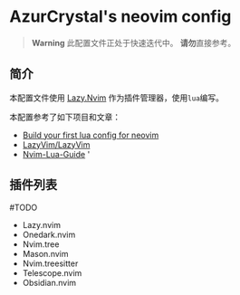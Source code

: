 # AzurCrystal's neovim config

> **Warning** 
> 此配置文件正处于快速迭代中。
> **请勿**直接参考。

## 简介

本配置文件使用 [Lazy.Nvim](https://github.com/folke/lazy.nvim) 作为插件管理器，使用`lua`编写。

本配置参考了如下项目和文章：

- [Build your first lua config for neovim](https://vonheikemen.github.io/devlog/tools/build-your-first-lua-config-for-neovim/)
- [LazyVim/LazyVim](https://github.com/LazyVim/LazyVim)
- [Nvim-Lua-Guide](https://github.com/glepnir/nvim-lua-guide-zh)
'
## 插件列表

#TODO

- Lazy.nvim
- Onedark.nvim
- Nvim.tree
- Mason.nvim
- Nvim.treesitter
- Telescope.nvim
- Obsidian.nvim


